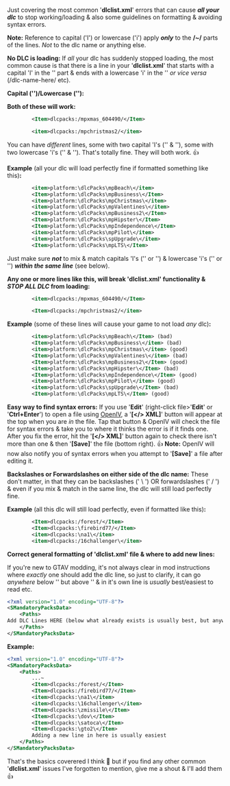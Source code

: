 Just covering the most common '**dlclist.xml**' errors that can cause ***all your dlc*** to stop working/loading & also some guidelines on formatting & avoiding syntax errors.

**Note:** Reference to capital ('I') or lowercase ('i') apply ***only*** to the **<Item>/~/</item>** parts of the lines. *Not* to the dlc name or anything else.

**No DLC is loading:**
If *all* your dlc has suddenly stopped loading, the most common cause is that there is a line in your '**dlclist.xml**' that starts with a capital 'I' in the '**<Item>**' part & ends with a lowercase 'i' in the '**</Item>**' *or vice versa* (<item>/dlc-name-here/</Item> etc).

**Capital ('<Item>')/Lowercase ('<item>'):**

**Both of these will work:**
```xml
		<Item>dlcpacks:/mpxmas_604490/</Item>
```
```xml
		<item>dlcpacks:/mpchristmas2/</item>
```
You can have *different* lines, some with two capital 'I's ('**<Item>**' & '**</Item>**'), some with two lowercase 'i's ('**<item>**' & '**</item>**'). That's totally fine. They will both work. :thumbsup:

**Example** (all your dlc will load perfectly fine if formatted something like this)**:**
```xml
		<item>platform:\dlcPacks\mpBeach\</item>
		<Item>platform:\dlcPacks\mpBusiness\</Item>
		<item>platform:\dlcPacks\mpChristmas\</item>
		<item>platform:\dlcPacks\mpValentines\</item>
		<Item>platform:\dlcPacks\mpBusiness2\</Item>
		<Item>platform:\dlcPacks\mpHipster\</Item>
		<Item>platform:\dlcPacks\mpIndependence\</Item>
		<item>platform:\dlcPacks\mpPilot\</item>
		<item>platform:\dlcPacks\spUpgrade\</item>
		<Item>platform:\dlcPacks\mpLTS\</Item>
```
Just make sure ***not*** to mix & match capitals 'I's ('**<Item>**' or '**</Item>**') & lowercase 'i's ('**<item>**' or '**</item>**') ***within the same line*** (see below).

**Any one or more lines like this, will break 'dlclist.xml' functionality & *STOP ALL DLC* from loading:**
```xml
		<item>dlcpacks:/mpxmas_604490/</Item>
```
```xml
		<Item>dlcpacks:/mpchristmas2/</item>
```
**Example** (some of these lines will cause your game to not load *any* dlc)**:**
```xml
		<item>platform:\dlcPacks\mpBeach\</Item> (bad)
		<Item>platform:\dlcPacks\mpBusiness\</item> (bad)
		<item>platform:\dlcPacks\mpChristmas\</item> (good)
		<Item>platform:\dlcPacks\mpValentines\</item> (bad)
		<Item>platform:\dlcPacks\mpBusiness2\</Item> (good)
		<item>platform:\dlcPacks\mpHipster\</Item> (bad)
		<Item>platform:\dlcPacks\mpIndependence\</Item> (good)
		<item>platform:\dlcPacks\mpPilot\</item> (good)
		<item>platform:\dlcPacks\spUpgrade\</Item> (bad)
		<Item>platform:\dlcPacks\mpLTS\</Item> (good)
```

**Easy way to find syntax errors:**
If you use '**Edit**' (right-click file>'**Edit**' or '**Ctrl+Enter**') to open a file using [OpenIV](https://openiv.com/), a  '**[</> XML]**' button will appear at the top when you are *in* the file. Tap that button & OpenIV will check the file for syntax errors & take you to where it thinks the error is if it finds one. After you fix the error, hit the '**[</> XML]**' button again to check there isn't more than one & then '**[Save]**' the file (bottom right).  :thumbsup:
**Note:** OpenIV will now also notify you of syntax errors when you attempt to '**[Save]**' a file after editing it.

**Backslashes or Forwardslashes on either side of the dlc name:**
These don't matter, in that they can be backslashes (' \ ') OR forwardslashes (' / ') & even if you mix & match in the same line, the dlc will still load perfectly fine.

**Example** (all this dlc will still load perfectly, even if formatted like this)**:**
```xml
		<Item>dlcpacks:/forest/</Item>
		<Item>dlcpacks:\firebird77/</Item>
		<item>dlcpacks:\na1\</item>
		<item>dlcpacks:/16challenger\</item>
```

**Correct general formatting of 'dlclist.xml' file & where to add new lines:**

If you're new to GTAV modding, it's not always clear in mod instructions where *exactly* one should add the dlc line, so just to clarify, it can go *anywhere* below '**<Paths>**' but above '**</Paths>**' & in it's own line is *usually* best/easiest to read etc.
```xml
<?xml version="1.0" encoding="UTF-8"?>
<SMandatoryPacksData>
	<Paths>
Add DLC Lines HERE (below what already exists is usually best, but anywhere here, in it's own line, will work)
	</Paths>
</SMandatoryPacksData>
```

**Example:**
```xml
<?xml version="1.0" encoding="UTF-8"?>
<SMandatoryPacksData>
	<Paths>
		...~
		<Item>dlcpacks:/forest/</Item>
		<Item>dlcpacks:/firebird77/</Item>
		<item>dlcpacks:\na1\</item>
		<item>dlcpacks:\16challenger\</item>
		<Item>dlcpacks:\zmissile\</Item>
		<Item>dlcpacks:\dov\</Item>
		<Item>dlcpacks:\satoca\</Item>
		<Item>dlcpacks:\gto2\</Item>
		Adding a new line in here is usually easiest
	</Paths>
</SMandatoryPacksData>
```
That's the basics coverered I think :thinking: but if you find any other common '**dlclist.xml**' issues I've forgotten to mention, give me a shout & I'll add them :thumbsup: